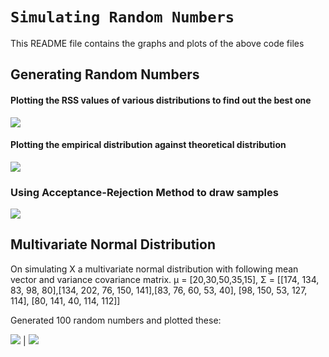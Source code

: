 # ```Simulating Random Numbers```

This README file contains the graphs and plots of the above code files

## Generating Random Numbers

#### Plotting the RSS values of various distributions to find out the best one
![](https://github.com/Ojaswy/Simulation-and-Modelling/blob/main/Best%20Fit/m2b.png?raw=true)

#### Plotting the empirical distribution against theoretical distribution
![](https://github.com/Ojaswy/Simulation-and-Modelling/blob/main/Best%20Fit/m2a.png?raw=true)

### Using Acceptance-Rejection Method to draw samples
![](https://github.com/Ojaswy/Simulation-and-Modelling/blob/main/Random%20Numbers%20Generation/Acceptance-Rejection%20Method/normal2.png?raw=true)

## Multivariate Normal Distribution
On simulating X a multivariate normal distribution with following mean vector and variance covariance matrix.
μ = [20,30,50,35,15], Σ = [[174, 134, 83, 98, 80],[134, 202, 76, 150, 141],[83, 76, 60, 53, 40], [98, 150, 53, 127, 114], [80, 141, 40, 114, 112]]

Generated 100 random numbers and plotted these:

![](https://github.com/Ojaswy/Simulation-and-Modelling/blob/main/Random%20Numbers%20Generation/Multivariate%20Normal%20Distribution/hex.png?raw=true) | ![](https://github.com/Ojaswy/Simulation-and-Modelling/blob/main/Random%20Numbers%20Generation/Multivariate%20Normal%20Distribution/kde.png?raw=true)
